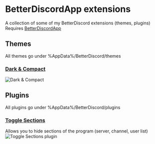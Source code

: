 # BetterDiscordApp extensions
A collection of some of my BetterDiscord extensions (themes, plugins)  
Requires [BetterDiscordApp](https://github.com/Jiiks/BetterDiscordApp)

## Themes
All themes go under %AppData%/BetterDiscord/themes  
### [Dark & Compact](./)
![Dark & Compact](https://gyazo.com/0f51063ba855b7125e3f3a7d147741f8.png)  

## Plugins
All plugins go under %AppData%/BetterDiscord/plugins
### [Toggle Sections](./)
Allows you to hide sections of the program (server, channel, user list)
![Toggle Sections plugin](https://gyazo.com/46b1ad0cd9ea0da6048bee6150998ae5.gif)
